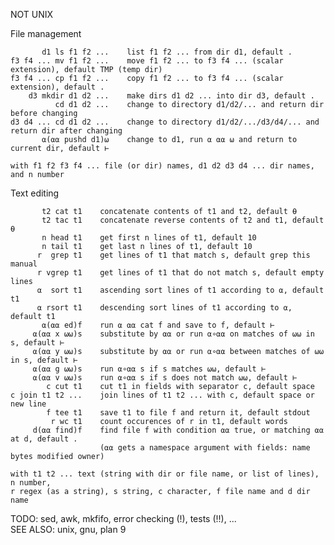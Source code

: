 NOT UNIX                                                                                            
                                                                                                    
File management                                                                                     
                                                                                                    
           d1 ls f1 f2 ...    list f1 f2 ... from dir d1, default .                                 
    f3 f4 ... mv f1 f2 ...    move f1 f2 ... to f3 f4 ... (scalar extension), default TMP (temp dir)
    f3 f4 ... cp f1 f2 ...    copy f1 f2 ... to f3 f4 ... (scalar extension), default .             
        d3 mkdir d1 d2 ...    make dirs d1 d2 ... into dir d3, default .                            
              cd d1 d2 ...    change to directory d1/d2/... and return dir before changing          
    d3 d4 ... cd d1 d2 ...    change to directory d1/d2/.../d3/d4/... and return dir after changing 
           ⍺(⍺⍺ pushd d1)⍵    change to d1, run ⍺ ⍺⍺ ⍵ and return to current dir, default ⊢         
                                                                                                    
    with f1 f2 f3 f4 ... file (or dir) names, d1 d2 d3 d4 ... dir names, and n number               
                                                                                                    
Text editing                                                                                        
                                                                                                    
           t2 cat t1    concatenate contents of t1 and t2, default ⍬                                
           t2 tac t1    concatenate reverse contents of t2 and t1, default ⍬                        
           n head t1    get first n lines of t1, default 10                                         
           n tail t1    get last n lines of t1, default 10                                          
          r  grep t1    get lines of t1 that match s, default grep this manual                      
          r vgrep t1    get lines of t1 that do not match s, default empty lines                    
          ⍺  sort t1    ascending sort lines of t1 according to ⍺, default t1                       
          ⍺ rsort t1    descending sort lines of t1 according to ⍺, default t1                      
           ⍺(⍺⍺ ed)f    run ⍺ ⍺⍺ cat f and save to f, default ⊢                                     
         ⍺(⍺⍺ x ⍵⍵)s    substitute by ⍺⍺ or run ⍺∘⍺⍺ on matches of ⍵⍵ in s, default ⊢               
         ⍺(⍺⍺ y ⍵⍵)s    substitute by ⍺⍺ or run ⍺∘⍺⍺ between matches of ⍵⍵ in s, default ⊢          
         ⍺(⍺⍺ g ⍵⍵)s    run ⍺∘⍺⍺ s if s matches ⍵⍵, default ⊢                                       
         ⍺(⍺⍺ v ⍵⍵)s    run ⍺∘⍺⍺ s if s does not match ⍵⍵, default ⊢                                
            c cut t1    cut t1 in fields with separator c, default space                            
    c join t1 t2 ...    join lines of t1 t2 ... with c, default space or new line                   
            f tee t1    save t1 to file f and return it, default stdout                             
             r wc t1    count occurences of r in t1, default words                                  
         d(⍺⍺ find)f    find file f with condition ⍺⍺ true, or matching ⍺⍺ at d, default .          
                        (⍺⍺ gets a namespace argument with fields: name bytes modified owner)       
                                                                                                    
    with t1 t2 ... text (string with dir or file name, or list of lines), n number,                 
    r regex (as a string), s string, c character, f file name and d dir name                        
                                                                                                    
TODO: sed, awk, mkfifo, error checking (!), tests (!!), ...                                         
SEE ALSO: unix, gnu, plan 9                                                                         
